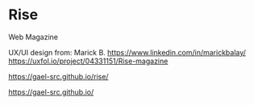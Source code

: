 # Rise

Web Magazine

UX/UI design from: Marick B.
https://www.linkedin.com/in/marickbalay/
https://uxfol.io/project/04331151/Rise-magazine



https://gael-src.github.io/rise/


https://gael-src.github.io/
